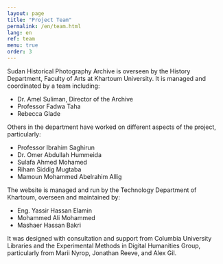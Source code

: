 ```yaml
---
layout: page
title: "Project Team"
permalink: /en/team.html
lang: en
ref: team
menu: true
order: 3
---
```

Sudan Historical Photography Archive is overseen by the History Department, Faculty of Arts at Khartoum University. It is managed and coordinated by a team including:

* Dr. Amel Suliman, Director of the Archive
* Professor Fadwa Taha
* Rebecca Glade

 Others in the department have worked on different aspects of the project, particularly:

* Professor Ibrahim Saghirun
* Dr. Omer Abdullah Hummeida
* Sulafa Ahmed Mohamed
* Riham Siddig Mugtaba
* Mamoun Mohammed Abelrahim Allig

The website is managed and run by the Technology Department of Khartoum, overseen and maintained by:

* Eng. Yassir Hassan Elamin
* Mohammed Ali Mohammed
* Mashaer Hassan Bakri

It was designed with consultation and support from Columbia University Libraries and the Experimental Methods in Digital Humanities Group, particularly from Marii Nyrop, Jonathan Reeve, and Alex Gil.
